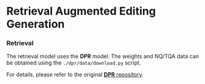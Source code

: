# Retrieval Augmented Editing Generation


### Retrieval
The retrieval model uses the **DPR** model. The weights and NQ/TQA data can be obtained using the `./dpr/data/download.py` script. 

For details, please refer to the original [**DPR** repository](https://github.com/facebookresearch/DPR/tree/main).